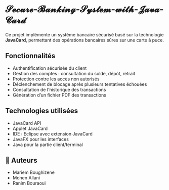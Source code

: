 # 𝓢𝓮𝓬𝓾𝓻𝓮-𝓑𝓪𝓷𝓴𝓲𝓷𝓰-𝓢𝔂𝓼𝓽𝓮𝓶-𝔀𝓲𝓽𝓱-𝓙𝓪𝓿𝓪-𝓒𝓪𝓻𝓭

Ce projet implémente un système bancaire sécurisé basé sur la technologie **JavaCard**, permettant des opérations bancaires sûres sur une carte à puce.

##  Fonctionnalités

- Authentification sécurisée du client
- Gestion des comptes : consultation du solde, dépôt, retrait
- Protection contre les accès non autorisés
- Déclenchement de blocage après plusieurs tentatives échouées
- Consultation de l'historique des transactions
- Génération d’un fichier PDF des transactions


##  Technologies utilisées

- JavaCard API
- Applet JavaCard 
- IDE : Eclipse avec extension JavaCard
- JavaFX pour les interfaces
- Java pour la partie client/terminal

## 👥 Auteurs
- Mariem Boughizene
- Mohen Allani
- Ranim Bouraoui
